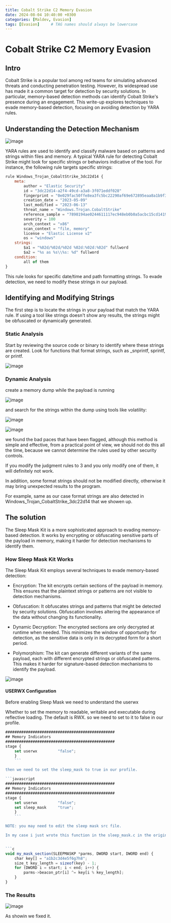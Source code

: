 ```yaml
---
title: Cobalt Strike C2 Memory Evasion
date: 2024-08-04 10:40:00 +0300
categories: [Maldev, Evasion]
tags: [Evasion]     # TAG names should always be lowercase
---
```


# Cobalt Strike C2 Memory Evasion


## Intro

Cobalt Strike is a popular tool among red teams for simulating advanced threats and conducting penetration testing. However, its widespread use has made it a common target for detection by security solutions. In particular, memory-based detection methods can identify Cobalt Strike's presence during an engagement. This write-up explores techniques to evade memory-based detection, focusing on avoiding detection by YARA rules.

## Understanding the Detection Mechanism

![image](https://github.com/user-attachments/assets/a74298ea-c11e-4857-b38c-6f7e088497eb)


YARA rules are used to identify and classify malware based on patterns and strings within files and memory. A typical YARA rule for detecting Cobalt Strike might look for specific strings or behaviors indicative of the tool. For instance, the following rule targets specific strings:

```javascript
rule Windows_Trojan_CobaltStrike_3dc22d14 {
    meta:
        author = "Elastic Security"
        id = "3dc22d14-a2f4-49cd-a3a8-3f071eddf028"
        fingerprint = "0e029fac50ffe8ea3fc5bc22290af69e672895eaa8a1b9f3e9953094c133392c"
        creation_date = "2023-05-09"
        last_modified = "2023-06-13"
        threat_name = "Windows.Trojan.CobaltStrike"
        reference_sample = "7898194ae0244611117ec948eb0b0a5acbc15cd1419b1ecc553404e63bc519f9"
        severity = 100
        arch_context = "x86"
        scan_context = "file, memory"
        license = "Elastic License v2"
        os = "windows"
    strings:
        $a1 = "%02d/%02d/%02d %02d:%02d:%02d" fullword
        $a2 = "%s as %s\\%s: %d" fullword
    condition:
        all of them
}
```
This rule looks for specific date/time and path formatting strings. To evade detection, we need to modify these strings in our payload.


## Identifying and Modifying Strings

The first step is to locate the strings in your payload that match the YARA rule. If using a tool like strings doesn't show any results, the strings might be obfuscated or dynamically generated.

### Static Analysis

Start by reviewing the source code or binary to identify where these strings are created. Look for functions that format strings, such as _snprintf, sprintf, or printf.

![image](https://github.com/user-attachments/assets/b46c13cb-830a-4386-8406-0dd183e00a4f)

### Dynamic Analysis

create a memory dump while the payload is running 

![image](https://github.com/user-attachments/assets/9c698dc1-3873-4611-b077-af0d69c5ace4)

and search for the strings within the dump using tools like volatility:

![image](https://github.com/user-attachments/assets/cf972f25-7726-4ece-85a7-2a81585c9c5e)

![image](https://github.com/user-attachments/assets/167c29b7-5d00-4a91-b049-6ef5da8740e6)

we found the bad paces that have been flagged, although this method is simple and effective, from a practical point of view, we should not do this all the time, because we cannot determine the rules used by other security controls. 

If you modify the judgment rules to 3 and you only modify one of them, it will definitely not work. 

In addition, some format strings should not be modified directly, otherwise it may bring unexpected results to the program. 

For example, same as our case format strings are also detected in Windows_Trojan_CobaltStrike_3dc22d14 that we showen up. 


## The solution

The Sleep Mask Kit is a more sophisticated approach to evading memory-based detection.
It works by encrypting or obfuscating sensitive parts of the payload in memory, making it harder for detection mechanisms to identify them.

### How Sleep Mask Kit Works

The Sleep Mask Kit employs several techniques to evade memory-based detection:

- Encryption: The kit encrypts certain sections of the payload in memory. This ensures that the plaintext strings or patterns are not visible to detection mechanisms.

- Obfuscation: It obfuscates strings and patterns that might be detected by security solutions. Obfuscation involves altering the appearance of the data without changing its functionality.

- Dynamic Decryption: The encrypted sections are only decrypted at runtime when needed. This minimizes the window of opportunity for detection, as the sensitive data is only in its decrypted form for a short period.

- Polymorphism: The kit can generate different variants of the same payload, each with different encrypted strings or obfuscated patterns. This makes it harder for signature-based detection mechanisms to identify the payload.

![image](https://github.com/user-attachments/assets/d82df3db-7b2e-4489-8e8c-5842f5f981f3)

#### USERWX Configuration 

Before enabling Sleep Mask we need to understand the userwx

Whether to set the memory to readable, writable and executable during reflective loading. 
The default is RWX. so we need to set to it to false in our profile. 

```javascript
################################################
## Memory Indicators
################################################
stage {
    set userwx         "false";
    }
    ```

then we need to set the sleep_mask to true in our profile.

```javascript
################################################
## Memory Indicators
################################################
stage {
    set userwx         "false";
    set sleep_mask     "true";
    }
    ```

NOTE: you may need to edit the sleep mask src file.

In my case i just wrote this function in the sleep_mask.c in the original artifact kit


```c
void my_mask_section(SLEEPMASKP *parms, DWORD start, DWORD end) {
    char key[] = "a1b2c3d4e5f6g7h8";
    size_t key_length = sizeof(key) - 1;  
    for (DWORD i = start; i < end; i++) {
        parms->beacon_ptr[i] ^= key[i % key_length];  
    }
}
```

### The Results

![image](https://github.com/user-attachments/assets/f6128e04-b1ab-43cb-8448-0023689dccf1)


As showin we fixed it.



